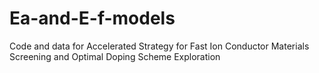 # Ea-and-E-f-models
Code and data for Accelerated Strategy for Fast Ion Conductor Materials Screening and Optimal Doping Scheme Exploration
